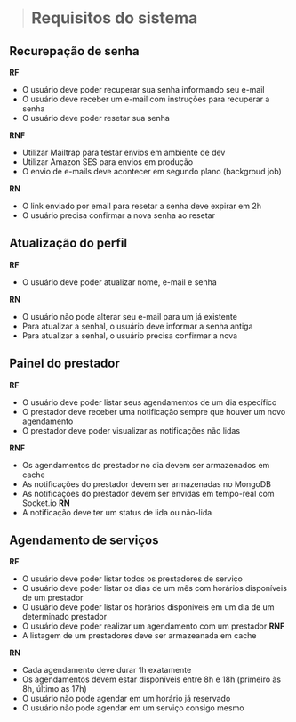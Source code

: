 > # Requisitos do sistema

## Recurepação de senha

**RF**

- O usuário deve poder recuperar sua senha informando seu e-mail
- O usuário deve receber um e-mail com instruções para recuperar a senha
- O usuário deve poder resetar sua senha

**RNF**

- Utilizar Mailtrap para testar envios em ambiente de dev
- Utilizar Amazon SES para envios em produção
- O envio de e-mails deve acontecer em segundo plano (backgroud job)

**RN**

- O link enviado por email para resetar a senha deve expirar em 2h
- O usuário precisa confirmar a nova senha ao resetar

## Atualização do perfil

**RF**

- O usuário deve poder atualizar nome, e-mail e senha

**RN**

- O usuário não pode alterar seu e-mail para um já existente
- Para atualizar a senhal, o usuário deve informar a senha antiga
- Para atualizar a senhal, o usuário precisa confirmar a nova

## Painel do prestador

**RF**

- O usuário deve poder listar seus agendamentos de um dia específico
- O prestador deve receber uma notificação sempre que houver um novo agendamento
- O prestador deve poder visualizar as notificações não lidas

**RNF**

- Os agendamentos do prestador no dia devem ser armazenados em cache
- As notificações do prestador devem ser armazenadas no MongoDB
- As notificações do prestador devem ser envidas em tempo-real com Socket.io
  **RN**
- A notificação deve ter um status de lida ou não-lida

## Agendamento de serviços

**RF**

- O usuário deve poder listar todos os prestadores de serviço
- O usuário deve poder listar os dias de um mês com horários disponíveis de um prestador
- O usuário deve poder listar os horários disponíveis em um dia de um determinado prestador
- O usuário deve poder realizar um agendamento com um prestador
  **RNF**
- A listagem de um prestadores deve ser armazeanada em cache

**RN**

- Cada agendamento deve durar 1h exatamente
- Os agendamentos devem estar disponíveis entre 8h e 18h (primeiro às 8h, último as 17h)
- O usuário não pode agendar em um horário já reservado
- O usuário não pode agendar em um serviço consigo mesmo
